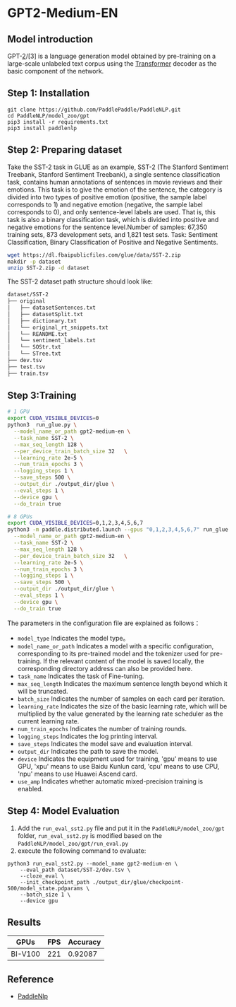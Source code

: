# GPT2-Medium-EN

## Model introduction

GPT-[2](https://cdn.openai.com/better-language-models/language_models_are_unsupervised_multitask_learners.pdf)/[3] is a
language generation model obtained by pre-training on a large-scale unlabeled text corpus using the
[Transformer](https://arxiv.org/abs/1706.03762)  decoder as the basic component of the network.

## Step 1: Installation

```shell
git clone https://github.com/PaddlePaddle/PaddleNLP.git
cd PaddleNLP/model_zoo/gpt
pip3 install -r requirements.txt
pip3 install paddlenlp
```

## Step 2: Preparing dataset

Take the SST-2 task in GLUE as an example, SST-2 (The Stanford Sentiment Treebank, Stanford Sentiment Treebank), a
single sentence classification task, contains human annotations of sentences in movie reviews and their emotions. This
task is to give the emotion of the sentence, the category is divided into two types of positive emotion (positive, the
sample label corresponds to 1) and negative emotion (negative, the sample label corresponds to 0), and only
sentence-level labels are used. That is, this task is also a binary classification task, which is divided into positive
and negative emotions for the sentence level.Number of samples: 67,350 training sets, 873 development sets, and 1,821
test sets. Task: Sentiment Classification, Binary Classification of Positive and Negative Sentiments.

```sh
wget https://dl.fbaipublicfiles.com/glue/data/SST-2.zip
makdir -p dataset
unzip SST-2.zip -d dataset
```

The SST-2 dataset path structure should look like:

```bash
dataset/SST-2
├── original
│   ├── datasetSentences.txt
│   ├── datasetSplit.txt
│   ├── dictionary.txt
│   └── original_rt_snippets.txt
│   └── REANDME.txt
│   └── sentiment_labels.txt
│   └── SOStr.txt
│   └── STree.txt
├── dev.tsv
├── test.tsv
├── train.tsv


```

## Step 3:Training

```bash
# 1 GPU
export CUDA_VISIBLE_DEVICES=0
python3  run_glue.py \
  --model_name_or_path gpt2-medium-en \
  --task_name SST-2 \
  --max_seq_length 128 \
  --per_device_train_batch_size 32   \
  --learning_rate 2e-5 \
  --num_train_epochs 3 \
  --logging_steps 1 \
  --save_steps 500 \
  --output_dir ./output_dir/glue \
  --eval_steps 1 \
  --device gpu \
  --do_train true

# 8 GPUs
export CUDA_VISIBLE_DEVICES=0,1,2,3,4,5,6,7
python3 -m paddle.distributed.launch --gpus "0,1,2,3,4,5,6,7" run_glue.py \
  --model_name_or_path gpt2-medium-en \
  --task_name SST-2 \
  --max_seq_length 128 \
  --per_device_train_batch_size 32   \
  --learning_rate 2e-5 \
  --num_train_epochs 3 \
  --logging_steps 1 \
  --save_steps 500 \
  --output_dir ./output_dir/glue \
  --eval_steps 1 \
  --device gpu \
  --do_train true
```

The parameters in the configuration file are explained as follows：

- `model_type` Indicates the model type。
- `model_name_or_path` Indicates a model with a specific configuration, corresponding to its pre-trained model and the
  tokenizer used for pre-training. If the relevant content of the model is saved locally, the corresponding directory
  address can also be provided here.
- `task_name` Indicates the task of Fine-tuning.
- `max_seq_length` Indicates the maximum sentence length beyond which it will be truncated.
- `batch_size` Indicates the number of samples on each card per iteration.
- `learning_rate` Indicates the size of the basic learning rate, which will be multiplied by the value generated by the
  learning rate scheduler as the current learning rate.
- `num_train_epochs` Indicates the number of training rounds.
- `logging_steps` Indicates the log printing interval.
- `save_steps` Indicates the model save and evaluation interval.
- `output_dir` Indicates the path to save the model.
- `device` Indicates the equipment used for training, 'gpu' means to use GPU, 'xpu' means to use Baidu Kunlun card,
  'cpu' means to use CPU, 'npu' means to use Huawei Ascend card.
- `use_amp` Indicates whether automatic mixed-precision training is enabled.

## Step 4: Model Evaluation

1. Add the `run_eval_sst2.py` file and put it in the `PaddleNLP/model_zoo/gpt` folder, `run_eval_sst2.py` is modified
   based on the `PaddleNLP/model_zoo/gpt/run_eval.py`
2. execute the following command to evaluate:

```shell
python3 run_eval_sst2.py --model_name gpt2-medium-en \
    --eval_path dataset/SST-2/dev.tsv \
    --cloze_eval \
    --init_checkpoint_path ./output_dir/glue/checkpoint-500/model_state.pdparams \
    --batch_size 1 \
    --device gpu
```

## Results

| GPUs    | FPS | Accuracy |
|---------|-----|----------|
| BI-V100 | 221 | 0.92087  |

## Reference

- [PaddleNlp](https://github.com/PaddlePaddle/PaddleNLP)
